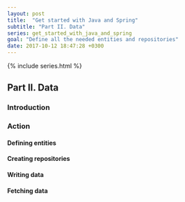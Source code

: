 ```yaml
---
layout: post
title:  "Get started with Java and Spring"
subtitle: "Part II. Data"
series: get_started_with_java_and_spring
goal: "Define all the needed entities and repositories"
date: 2017-10-12 18:47:28 +0300
---
```

{% include series.html %}

## Part II. Data
### Introduction

### Action
#### Defining entities

#### Creating repositories

#### Writing data

#### Fetching data
